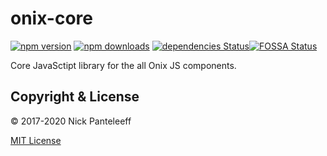 # onix-core

[![npm version][npm-badge]][npm] [![npm downloads][npd-badge]][npm] [![dependencies Status][dps-badge]][dps][![FOSSA Status][fossa-badge]][fossa]

Core JavaSctipt library for the all Onix JS components.

## Copyright & License

© 2017-2020 Nick Panteleeff

[MIT License](/LICENSE)

[npm-badge]: https://img.shields.io/npm/v/onix-core?style=flat
[npd-badge]: https://img.shields.io/npm/dm/onix-core.svg?style=flat-square
[dps-badge]: https://david-dm.org/DrNixx/onix-core/status.svg
[dps]: https://david-dm.org/DrNixx/onix-core
[npm]: https://www.npmjs.com/package/onix-core
[fossa-badge]: https://app.fossa.com/api/projects/git%2Bgithub.com%2FDrNixx%2Fonix-core.svg?type=shield
[fossa]: https://app.fossa.com/projects/git%2Bgithub.com%2FDrNixx%2Fonix-core?ref=badge_shield
